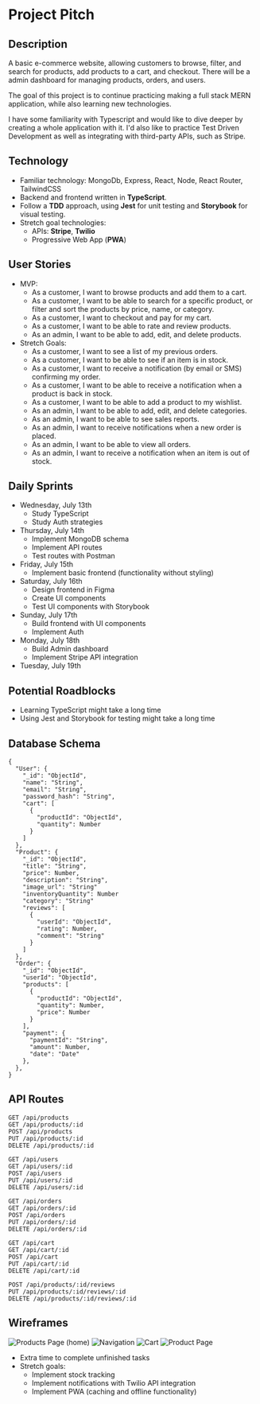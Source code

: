 # Project Pitch

## Description

A basic e-commerce website, allowing customers to browse, filter, and search for products, add products to a cart, and checkout. There will be a admin dashboard for managing products, orders, and users.

The goal of this project is to continue practicing making a full stack MERN application, while also learning new technologies.

I have some familiarity with Typescript and would like to dive deeper by creating a whole application with it. I'd also like to practice Test Driven Development as well as integrating with third-party APIs, such as Stripe.

## Technology

- Familiar technology: MongoDb, Express, React, Node, React Router, TailwindCSS
- Backend and frontend written in **TypeScript**.
- Follow a **TDD** approach, using **Jest** for unit testing and **Storybook** for visual testing.
- Stretch goal technologies:
  - APIs: **Stripe**, **Twilio**
  - Progressive Web App (**PWA**)

## User Stories

- MVP:
  - As a customer, I want to browse products and add them to a cart.
  - As a customer, I want to be able to search for a specific product, or filter and sort the products by price, name, or category.
  - As a customer, I want to checkout and pay for my cart.
  - As a customer, I want to be able to rate and review products.
  - As an admin, I want to be able to add, edit, and delete products.
- Stretch Goals:
  - As a customer, I want to see a list of my previous orders.
  - As a customer, I want to be able to see if an item is in stock.
  - As a customer, I want to receive a notification (by email or SMS) confirming my order.
  - As a customer, I want to be able to receive a notification when a product is back in stock.
  - As a customer, I want to be able to add a product to my wishlist.
  - As an admin, I want to be able to add, edit, and delete categories.
  - As an admin, I want to be able to see sales reports.
  - As an admin, I want to receive notifications when a new order is placed.
  - As an admin, I want to be able to view all orders.
  - As an admin, I want to receive a notification when an item is out of stock.

## Daily Sprints

- Wednesday, July 13th
  - Study TypeScript
  - Study Auth strategies
- Thursday, July 14th
  - Implement MongoDB schema
  - Implement API routes
  - Test routes with Postman
- Friday, July 15th
  - Implement basic frontend (functionality without styling)
- Saturday, July 16th
  - Design frontend in Figma
  - Create UI components
  - Test UI components with Storybook
- Sunday, July 17th
  - Build frontend with UI components
  - Implement Auth
- Monday, July 18th
  - Build Admin dashboard
  - Implement Stripe API integration
- Tuesday, July 19th

## Potential Roadblocks

- Learning TypeScript might take a long time
- Using Jest and Storybook for testing might take a long time

## Database Schema

```
{
  "User": {
    "_id": "ObjectId",
    "name": "String",
    "email": "String",
    "password_hash": "String",
    "cart": [
      {
        "productId": "ObjectId",
        "quantity": Number
      }
    ]
  },
  "Product": {
    "_id": "ObjectId",
    "title": "String",
    "price": Number,
    "description": "String",
    "image_url": "String"
    "inventoryQuantity": Number
    "category": "String"
    "reviews": [
      {
        "userId": "ObjectId",
        "rating": Number,
        "comment": "String"
      }
    ]
  },
  "Order": {
    "_id": "ObjectId",
    "userId": "ObjectId",
    "products": [
      {
        "productId": "ObjectId",
        "quantity": Number,
        "price": Number
      }
    ],
    "payment": {
      "paymentId": "String",
      "amount": Number,
      "date": "Date"
    },
  },
}
```

## API Routes

```
GET /api/products
GET /api/products/:id
POST /api/products
PUT /api/products/:id
DELETE /api/products/:id

GET /api/users
GET /api/users/:id
POST /api/users
PUT /api/users/:id
DELETE /api/users/:id

GET /api/orders
GET /api/orders/:id
POST /api/orders
PUT /api/orders/:id
DELETE /api/orders/:id

GET /api/cart
GET /api/cart/:id
POST /api/cart
PUT /api/cart/:id
DELETE /api/cart/:id

POST /api/products/:id/reviews
PUT /api/products/:id/reviews/:id
DELETE /api/products/:id/reviews/:id
```

## Wireframes

![Products Page (home)](./wireframes/products.png)
![Navigation](./wireframes/menu.png)
![Cart](./wireframes/cart.png)
![Product Page](./wireframes/product.png)

- Extra time to complete unfinished tasks
- Stretch goals:
  - Implement stock tracking
  - Implement notifications with Twilio API integration
  - Implement PWA (caching and offline functionality)
